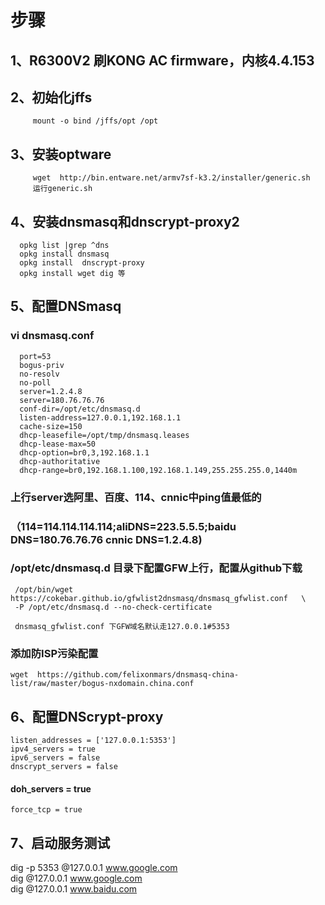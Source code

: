 # 步骤
## 1、R6300V2 刷KONG AC firmware，内核4.4.153   
## 2、初始化jffs  
         mount -o bind /jffs/opt /opt  
## 3、安装optware   
  
	     wget  http://bin.entware.net/armv7sf-k3.2/installer/generic.sh  
         运行generic.sh
##  4、安装dnsmasq和dnscrypt-proxy2  
      opkg list |grep ^dns  
      opkg install dnsmasq  
      opkg install  dnscrypt-proxy
	  opkg install wget dig 等
## 5、配置DNSmasq 
###      	vi dnsmasq.conf
      port=53
	  bogus-priv  
      no-resolv  
      no-poll  
      server=1.2.4.8  
      server=180.76.76.76  
      conf-dir=/opt/etc/dnsmasq.d  
      listen-address=127.0.0.1,192.168.1.1  
      cache-size=150  
      dhcp-leasefile=/opt/tmp/dnsmasq.leases  
      dhcp-lease-max=50  
      dhcp-option=br0,3,192.168.1.1  
      dhcp-authoritative  
      dhcp-range=br0,192.168.1.100,192.168.1.149,255.255.255.0,1440m  
###  上行server选阿里、百度、114、cnnic中ping值最低的  
### （114=114.114.114.114;aliDNS=223.5.5.5;baidu DNS=180.76.76.76 cnnic DNS=1.2.4.8)

###  /opt/etc/dnsmasq.d 目录下配置GFW上行，配置从github下载  
     /opt/bin/wget https://cokebar.github.io/gfwlist2dnsmasq/dnsmasq_gfwlist.conf   \
	 -P /opt/etc/dnsmasq.d --no-check-certificate  
   
     dnsmasq_gfwlist.conf 下GFW域名默认走127.0.0.1#5353
### 添加防ISP污染配置 
    wget  https://github.com/felixonmars/dnsmasq-china-list/raw/master/bogus-nxdomain.china.conf	 
##  6、配置DNScrypt-proxy

    listen_addresses = ['127.0.0.1:5353']  
    ipv4_servers = true  
    ipv6_servers = false  
    dnscrypt_servers = false  
#### doh_servers = true 
    force_tcp = true 
##	 7、启动服务测试  
dig -p 5353 @127.0.0.1 www.google.com  
dig  @127.0.0.1 www.google.com  
dig  @127.0.0.1 www.baidu.com  

	



